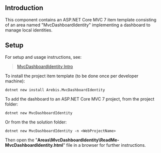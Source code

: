 ## Introduction

This component contains an ASP.NET Core MVC 7 item template consisting of an area named "MvcDashboardIdentity" implementing a dashboard to manage local identities.

## Setup

For setup and usage instructions, see:

> [MvcDashboardIdentity Intro](https://www.youtube.com/watch?v=2C4l4E_t6nA)

To install the project item template (to be done once per developer machine):

    dotnet new install Arebis.MvcDashboardIdentity

To add the dashboard to an ASP.NET Core MVC 7 project, from the project folder:

    dotnet new MvcDashboardIdentity

Or from the the solution folder:

    dotnet new MvcDashboardIdentity -n <WebProjectName>

Then open the "**Areas\MvcDashboardIdentity\ReadMe-MvcDashboardIdentity.html**" file in a browser for further instructions.
